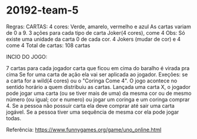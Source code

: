 # 20192-team-5



Regras:
CARTAS:
4 cores: Verde, amarelo, vermelho e azul As cartas variam de 0 a 9. 3 ações para cada tipo de carta Joker(4 cores), come 4 Obs: Só existe uma unidade da carta 0 de cada cor. 4 Jokers (mudar de cor) e 4 come 4 Total de cartas: 108 cartas

INCIO DO JOGO:

7 cartas para cada jogador carta que ficou em cima do baralho é virada pra cima Se for uma carta de ação ela vai ser aplicada ao jogador. Exeções: se a carta for a wild(4 cores) ou o "Coringa Come 4". O jogo acontece no sentido horário a quem distribuiu as cartas. Lançada uma carta X, o jogador pode jogar uma carta (ou se tiver mais de uma) da mesma cor ou de mesmo número (ou igual; cor e numero) ou jogar um coringa e um coringa comprar 4. Se a pessoa não possuir carta ela deve comprar até sair uma carta jogável. Se a pessoa tiver uma sequência de mesma cor ela pode jogar todas.


Referência:
https://www.funnygames.org/game/uno_online.html


